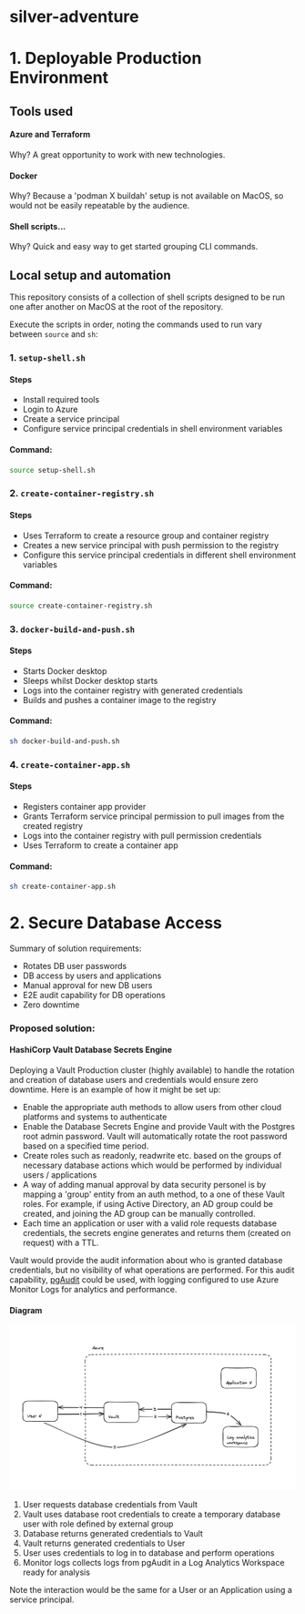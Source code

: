 # silver-adventure

# 1. Deployable Production Environment

## Tools used

#### Azure and Terraform
Why? A great opportunity to work with new technologies.

#### Docker
Why? Because a 'podman X buildah' setup is not available on MacOS, so would not be easily repeatable by the audience.

#### Shell scripts...
Why? Quick and easy way to get started grouping CLI commands.

## Local setup and automation

This repository consists of a collection of shell scripts designed to be run one after another on MacOS at the root of the repository.

Execute the scripts in order, noting the commands used to run vary between `source` and `sh`:

### 1. `setup-shell.sh`

#### Steps
- Install required tools
- Login to Azure
- Create a service principal
- Configure service principal credentials in shell environment variables

#### Command:

```bash
source setup-shell.sh
```

### 2. `create-container-registry.sh`

#### Steps
- Uses Terraform to create a resource group and container registry
- Creates a new service principal with push permission to the registry
- Configure this service principal credentials in different shell environment variables

#### Command:

```bash
source create-container-registry.sh
```

### 3. `docker-build-and-push.sh`

#### Steps
- Starts Docker desktop
- Sleeps whilst Docker desktop starts
- Logs into the container registry with generated credentials
- Builds and pushes a container image to the registry

#### Command:

```bash
sh docker-build-and-push.sh
```

### 4. `create-container-app.sh`

#### Steps
- Registers container app provider 
- Grants Terraform service principal permission to pull images from the created registry
- Logs into the container registry with pull permission credentials
- Uses Terraform to create a container app

#### Command:

```bash
sh create-container-app.sh
```

# 2. Secure Database Access

Summary of solution requirements:
- Rotates DB user passwords
- DB access by users and applications
- Manual approval for new DB users
- E2E audit capability for DB operations
- Zero downtime

### Proposed solution:

#### HashiCorp Vault Database Secrets Engine
Deploying a Vault Production cluster (highly available) to handle the rotation and creation of database users and credentials would ensure zero downtime. Here is an example of how it might be set up:

- Enable the appropriate auth methods to allow users from other cloud platforms and systems to authenticate
- Enable the Database Secrets Engine and provide Vault with the Postgres root admin password. Vault will automatically rotate the root password based on a specified time period.
- Create roles such as readonly, readwrite etc. based on the groups of necessary database actions which would be performed by individual users / applications
- A way of adding manual approval by data security personel is by mapping a 'group' entity from an auth method, to a one of these Vault roles. For example, if using Active Directory, an AD group could be created, and joining the AD group can be manually controlled.
- Each time an application or user with a valid role requests database credentials, the secrets engine generates and returns them (created on request) with a TTL.

Vault would provide the audit information about who is granted database credentials, but no visibility of what operations are performed. For this audit capability, [pgAudit](https://www.pgaudit.org) could be used, with logging configured to use Azure Monitor Logs for analytics and performance.

#### Diagram

![diagram](thought-process/images/diagram.png)

1. User requests database credentials from Vault
2. Vault uses database root credentials to create a temporary database user with role defined by external group
3. Database returns generated credentials to Vault
4. Vault returns generated credentials to User
5. User uses credentials to log in to database and perform operations
6. Monitor logs collects logs from pgAudit in a Log Analytics Workspace ready for analysis

Note the interaction would be the same for a User or an Application using a service principal.